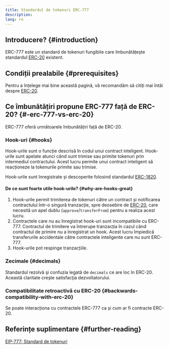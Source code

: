 ```yaml
---
title: Standardul de tokenuri ERC-777
description:
lang: ro
---
```


## Introducere? {#introduction}

ERC-777 este un standard de tokenuri fungibile care îmbunătățește standardul [ERC-20](/developers/docs/standards/tokens/erc-20/) existent.

## Condiții prealabile {#prerequisites}

Pentru a înțelege mai bine această pagină, vă recomandăm să citiți mai întâi despre [ERC-20](/developers/docs/standards/tokens/erc-20/).

## Ce îmbunătățiri propune ERC-777 față de ERC-20? {#-erc-777-vs-erc-20}

ERC-777 oferă următoarele îmbunătățiri față de ERC-20.

### Hook-uri {#hooks}

Hook-urile sunt o funcție descrisă în codul unui contract inteligent. Hook-urile sunt apelate atunci când sunt trimise sau primite tokenuri prin intermediul contractului. Acest lucru permite unui contract inteligent să reacționeze la tokenurile primite sau trimise.

Hook-urile sunt înregistrate și descoperite folosind standardul [ERC-1820](https://eips.nexus.org/EIPS/eip-1820).

#### De ce sunt foarte utile hook-urile? {#why-are-hooks-great}

1. Hook-urile permit trimiterea de tokenuri către un contract și notificarea contractului într-o singură tranzacție, spre deosebire de [ERC-20](https://eips.nexus.org/EIPS/eip-20), care necesită un apel dublu (`approve`/`transferFrom`) pentru a realiza acest lucru.
2. Contractele care nu au înregistrat hook-uri sunt incompatibile cu ERC-777. Contractul de trimitere va întrerupe tranzacția în cazul când contractul de primire nu a înregistrat un hook. Acest lucru împiedică transferurile accidentale către contractele inteligente care nu sunt ERC-777.
3. Hook-urile pot respinge tranzacțiile.

### Zecimale {#decimals}

Standardul rezolvă şi confuzia legată de `decimals` ce are loc în ERC-20. Această claritate creşte satisfacţia dezvoltatorului.

### Compatibilitate retroactivă cu ERC-20 {#backwards-compatibility-with-erc-20}

Se poate interacționa cu contractele ERC-777 ca și cum ar fi contracte ERC-20.

## Referințe suplimentare {#further-reading}

[EIP-777: Standard de tokenuri](https://eips.nexus.org/EIPS/eip-777)
